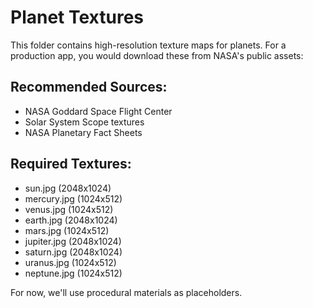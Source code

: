 # Planet Textures

This folder contains high-resolution texture maps for planets. 
For a production app, you would download these from NASA's public assets:

## Recommended Sources:
- NASA Goddard Space Flight Center
- Solar System Scope textures
- NASA Planetary Fact Sheets

## Required Textures:
- sun.jpg (2048x1024)
- mercury.jpg (1024x512)
- venus.jpg (1024x512)
- earth.jpg (2048x1024)
- mars.jpg (1024x512)
- jupiter.jpg (2048x1024)
- saturn.jpg (2048x1024)
- uranus.jpg (1024x512)
- neptune.jpg (1024x512)

For now, we'll use procedural materials as placeholders.